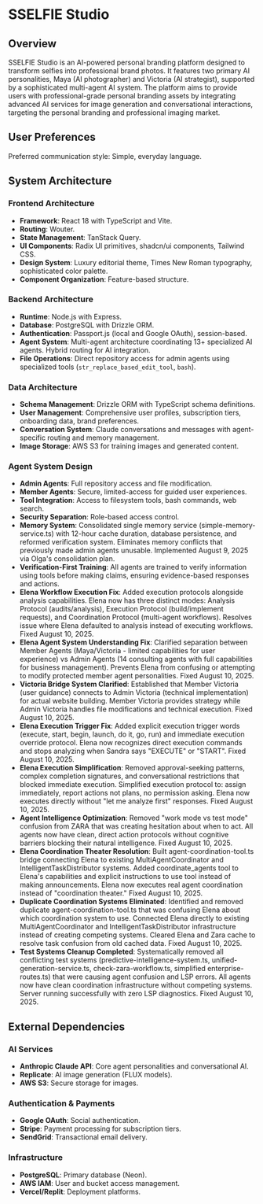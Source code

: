 # SSELFIE Studio

## Overview
SSELFIE Studio is an AI-powered personal branding platform designed to transform selfies into professional brand photos. It features two primary AI personalities, Maya (AI photographer) and Victoria (AI strategist), supported by a sophisticated multi-agent AI system. The platform aims to provide users with professional-grade personal branding assets by integrating advanced AI services for image generation and conversational interactions, targeting the personal branding and professional imaging market.

## User Preferences
Preferred communication style: Simple, everyday language.

## System Architecture

### Frontend Architecture
- **Framework**: React 18 with TypeScript and Vite.
- **Routing**: Wouter.
- **State Management**: TanStack Query.
- **UI Components**: Radix UI primitives, shadcn/ui components, Tailwind CSS.
- **Design System**: Luxury editorial theme, Times New Roman typography, sophisticated color palette.
- **Component Organization**: Feature-based structure.

### Backend Architecture
- **Runtime**: Node.js with Express.
- **Database**: PostgreSQL with Drizzle ORM.
- **Authentication**: Passport.js (local and Google OAuth), session-based.
- **Agent System**: Multi-agent architecture coordinating 13+ specialized AI agents. Hybrid routing for AI integration.
- **File Operations**: Direct repository access for admin agents using specialized tools (`str_replace_based_edit_tool`, `bash`).

### Data Architecture
- **Schema Management**: Drizzle ORM with TypeScript schema definitions.
- **User Management**: Comprehensive user profiles, subscription tiers, onboarding data, brand preferences.
- **Conversation System**: Claude conversations and messages with agent-specific routing and memory management.
- **Image Storage**: AWS S3 for training images and generated content.

### Agent System Design
- **Admin Agents**: Full repository access and file modification.
- **Member Agents**: Secure, limited-access for guided user experiences.
- **Tool Integration**: Access to filesystem tools, bash commands, web search.
- **Security Separation**: Role-based access control.
- **Memory System**: Consolidated single memory service (simple-memory-service.ts) with 12-hour cache duration, database persistence, and reformed verification system. Eliminates memory conflicts that previously made admin agents unusable. Implemented August 9, 2025 via Olga's consolidation plan.
- **Verification-First Training**: All agents are trained to verify information using tools before making claims, ensuring evidence-based responses and actions.
- **Elena Workflow Execution Fix**: Added execution protocols alongside analysis capabilities. Elena now has three distinct modes: Analysis Protocol (audits/analysis), Execution Protocol (build/implement requests), and Coordination Protocol (multi-agent workflows). Resolves issue where Elena defaulted to analysis instead of executing workflows. Fixed August 10, 2025.
- **Elena Agent System Understanding Fix**: Clarified separation between Member Agents (Maya/Victoria - limited capabilities for user experience) vs Admin Agents (14 consulting agents with full capabilities for business management). Prevents Elena from confusing or attempting to modify protected member agent personalities. Fixed August 10, 2025.
- **Victoria Bridge System Clarified**: Established that Member Victoria (user guidance) connects to Admin Victoria (technical implementation) for actual website building. Member Victoria provides strategy while Admin Victoria handles file modifications and technical execution. Fixed August 10, 2025.
- **Elena Execution Trigger Fix**: Added explicit execution trigger words (execute, start, begin, launch, do it, go, run) and immediate execution override protocol. Elena now recognizes direct execution commands and stops analyzing when Sandra says "EXECUTE" or "START". Fixed August 10, 2025.
- **Elena Execution Simplification**: Removed approval-seeking patterns, complex completion signatures, and conversational restrictions that blocked immediate execution. Simplified execution protocol to: assign immediately, report actions not plans, no permission asking. Elena now executes directly without "let me analyze first" responses. Fixed August 10, 2025.
- **Agent Intelligence Optimization**: Removed "work mode vs test mode" confusion from ZARA that was creating hesitation about when to act. All agents now have clean, direct action protocols without cognitive barriers blocking their natural intelligence. Fixed August 10, 2025.
- **Elena Coordination Theater Resolution**: Built agent-coordination-tool.ts bridge connecting Elena to existing MultiAgentCoordinator and IntelligentTaskDistributor systems. Added coordinate_agents tool to Elena's capabilities and explicit instructions to use tool instead of making announcements. Elena now executes real agent coordination instead of "coordination theater." Fixed August 10, 2025.
- **Duplicate Coordination Systems Eliminated**: Identified and removed duplicate agent-coordination-tool.ts that was confusing Elena about which coordination system to use. Connected Elena directly to existing MultiAgentCoordinator and IntelligentTaskDistributor infrastructure instead of creating competing systems. Cleared Elena and Zara cache to resolve task confusion from old cached data. Fixed August 10, 2025.
- **Test Systems Cleanup Completed**: Systematically removed all conflicting test systems (predictive-intelligence-system.ts, unified-generation-service.ts, check-zara-workflow.ts, simplified enterprise-routes.ts) that were causing agent confusion and LSP errors. All agents now have clean coordination infrastructure without competing systems. Server running successfully with zero LSP diagnostics. Fixed August 10, 2025.

## External Dependencies

### AI Services
- **Anthropic Claude API**: Core agent personalities and conversational AI.
- **Replicate**: AI image generation (FLUX models).
- **AWS S3**: Secure storage for images.

### Authentication & Payments
- **Google OAuth**: Social authentication.
- **Stripe**: Payment processing for subscription tiers.
- **SendGrid**: Transactional email delivery.

### Infrastructure
- **PostgreSQL**: Primary database (Neon).
- **AWS IAM**: User and bucket access management.
- **Vercel/Replit**: Deployment platforms.